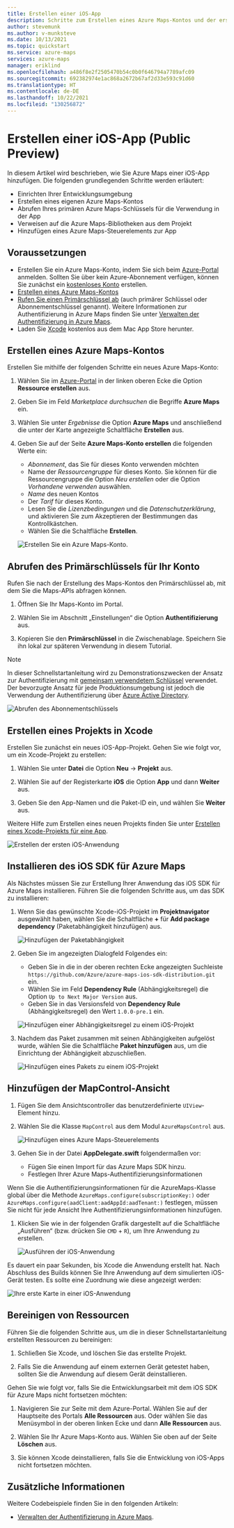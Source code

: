 ```yaml
---
title: Erstellen einer iOS-App
description: Schritte zum Erstellen eines Azure Maps-Kontos und der ersten iOS-App.
author: stevemunk
ms.author: v-munksteve
ms.date: 10/13/2021
ms.topic: quickstart
ms.service: azure-maps
services: azure-maps
manager: eriklind
ms.openlocfilehash: a486f8e2f2505470b54c0b0f646794a7789afc09
ms.sourcegitcommit: 692382974e1ac868a2672b67af2d33e593c91d60
ms.translationtype: HT
ms.contentlocale: de-DE
ms.lasthandoff: 10/22/2021
ms.locfileid: "130256872"
---
```

# <a name="create-an-ios-app-public-preview"></a>Erstellen einer iOS-App (Public Preview)

In diesem Artikel wird beschrieben, wie Sie Azure Maps einer iOS-App hinzufügen. Die folgenden grundlegenden Schritte werden erläutert:

* Einrichten Ihrer Entwicklungsumgebung
* Erstellen eines eigenen Azure Maps-Kontos
* Abrufen Ihres primären Azure Maps-Schlüssels für die Verwendung in der App
* Verweisen auf die Azure Maps-Bibliotheken aus dem Projekt
* Hinzufügen eines Azure Maps-Steuerelements zur App

## <a name="prerequisites"></a>Voraussetzungen

* Erstellen Sie ein Azure Maps-Konto, indem Sie sich beim [Azure-Portal](https://portal.azure.com/) anmelden. Sollten Sie über kein Azure-Abonnement verfügen, können Sie zunächst ein [kostenloses Konto](https://azure.microsoft.com/free/) erstellen.
* [Erstellen eines Azure Maps-Kontos](quick-demo-map-app.md#create-an-azure-maps-account)
* [Rufen Sie einen Primärschlüssel ab](quick-demo-map-app.md#get-the-primary-key-for-your-account) (auch primärer Schlüssel oder Abonnementschlüssel genannt). Weitere Informationen zur Authentifizierung in Azure Maps finden Sie unter [Verwalten der Authentifizierung in Azure Maps](how-to-manage-authentication.md).
* Laden Sie [‎Xcode](https://apps.apple.com/cz/app/xcode/id497799835?mt=12) kostenlos aus dem Mac App Store herunter.

## <a name="create-an-azure-maps-account"></a>Erstellen eines Azure Maps-Kontos

Erstellen Sie mithilfe der folgenden Schritte ein neues Azure Maps-Konto:

1. Wählen Sie im [Azure-Portal](https://portal.azure.com/) in der linken oberen Ecke die Option **Ressource erstellen** aus.

2. Geben Sie im Feld _Marketplace durchsuchen_ die Begriffe **Azure Maps** ein.

3. Wählen Sie unter _Ergebnisse_ die Option **Azure Maps** und anschließend die unter der Karte angezeigte Schaltfläche **Erstellen** aus.

4. Geben Sie auf der Seite **Azure Maps-Konto erstellen** die folgenden Werte ein:

   * _Abonnement_, das Sie für dieses Konto verwenden möchten
   * Name der _Ressourcengruppe_ für dieses Konto. Sie können für die Ressourcengruppe die Option _Neu erstellen_ oder die Option _Vorhandene verwenden_ auswählen.
   * _Name_ des neuen Kontos
   * Der _Tarif_ für dieses Konto.
   * Lesen Sie die _Lizenzbedingungen_ und die _Datenschutzerklärung_, und aktivieren Sie zum Akzeptieren der Bestimmungen das Kontrollkästchen.
   * Wählen Sie die Schaltfläche **Erstellen**.

    ![Erstellen Sie ein Azure Maps-Konto.](./media/ios-sdk/quick-ios-app/create-account.png)

## <a name="get-the-primary-key-for-your-account"></a>Abrufen des Primärschlüssels für Ihr Konto

Rufen Sie nach der Erstellung des Maps-Kontos den Primärschlüssel ab, mit dem Sie die Maps-APIs abfragen können.

1. Öffnen Sie Ihr Maps-Konto im Portal.

2. Wählen Sie im Abschnitt „Einstellungen“ die Option **Authentifizierung** aus.

3. Kopieren Sie den **Primärschlüssel** in die Zwischenablage. Speichern Sie ihn lokal zur späteren Verwendung in diesem Tutorial.

>[!NOTE]
> In dieser Schnellstartanleitung wird zu Demonstrationszwecken der Ansatz zur Authentifizierung mit [gemeinsam verwendetem Schlüssel](azure-maps-authentication.md#shared-key-authentication) verwendet. Der bevorzugte Ansatz für jede Produktionsumgebung ist jedoch die Verwendung der Authentifizierung über [Azure Active Directory](azure-maps-authentication.md#azure-ad-authentication).
<!--
> If you use the Azure subscription key instead of the Azure Maps primary key, your map won't render properly. Also, for security purposes, it is recommended that you rotate between your primary and secondary keys. To rotate keys, update your app to use the secondary key, deploy, then press the cycle/refresh button beside the primary key to generate a new primary key. The old primary key will be disabled. For more information on key rotation, see [Set up Azure Key Vault with key rotation and auditing](../key-vault/secrets/tutorial-rotation-dual.md)
-->
![Abrufen des Abonnementschlüssels](./media/ios-sdk/quick-ios-app/get-key.png)

## <a name="create-a-project-in-xcode"></a>Erstellen eines Projekts in Xcode

Erstellen Sie zunächst ein neues iOS-App-Projekt. Gehen Sie wie folgt vor, um ein Xcode-Projekt zu erstellen:

1. Wählen Sie unter **Datei** die Option **Neu** -> **Projekt** aus.

2. Wählen Sie auf der Registerkarte **iOS** die Option **App** und dann **Weiter** aus.

3. Geben Sie den App-Namen und die Paket-ID ein, und wählen Sie **Weiter** aus.

Weitere Hilfe zum Erstellen eines neuen Projekts finden Sie unter [Erstellen eines Xcode-Projekts für eine App](https://developer.apple.com/documentation/xcode/creating-an-xcode-project-for-an-app).

![Erstellen der ersten iOS-Anwendung](./media/ios-sdk/quick-ios-app/create-app.png)

## <a name="install-the-azure-maps-ios-sdk"></a>Installieren des iOS SDK für Azure Maps

Als Nächstes müssen Sie zur Erstellung Ihrer Anwendung das iOS SDK für Azure Maps installieren. Führen Sie die folgenden Schritte aus, um das SDK zu installieren:

1. Wenn Sie das gewünschte Xcode-iOS-Projekt im **Projektnavigator** ausgewählt haben, wählen Sie die Schaltfläche **+** für **Add package dependency** (Paketabhängigkeit hinzufügen) aus.

   ![Hinzufügen der Paketabhängigkeit](./media/ios-sdk/quick-ios-app/xcode-add-package-dependency.png)

2. Geben Sie im angezeigten Dialogfeld Folgendes ein:
   * Geben Sie in die in der oberen rechten Ecke angezeigten Suchleiste `https://github.com/Azure/azure-maps-ios-sdk-distribution.git` ein.
   * Wählen Sie im Feld **Dependency Rule** (Abhängigkeitsregel) die Option `Up to Next Major Version` aus.
   * Geben Sie in das Versionsfeld von **Dependency Rule** (Abhängigkeitsregel) den Wert `1.0.0-pre.1` ein.

   ![Hinzufügen einer Abhängigkeitsregel zu einem iOS-Projekt](./media/ios-sdk/quick-ios-app/xcode-dependency-rule.png)

3. Nachdem das Paket zusammen mit seinen Abhängigkeiten aufgelöst wurde, wählen Sie die Schaltfläche **Paket hinzufügen** aus, um die Einrichtung der Abhängigkeit abzuschließen.

   ![Hinzufügen eines Pakets zu einem iOS-Projekt](./media/ios-sdk/quick-ios-app/xcode-add-package.png)

## <a name="add-mapcontrol-view"></a>Hinzufügen der MapControl-Ansicht

1. Fügen Sie dem Ansichtscontroller das benutzerdefinierte `UIView`-Element hinzu.

1. Wählen Sie die Klasse `MapControl` aus dem Modul `AzureMapsControl` aus.

   ![Hinzufügen eines Azure Maps-Steuerelements](./media/ios-sdk/quick-ios-app/add-map-control.png)

1. Gehen Sie in der Datei **AppDelegate.swift** folgendermaßen vor:

   * Fügen Sie einen Import für das Azure Maps SDK hinzu.
   * Festlegen Ihrer Azure Maps-Authentifizierungsinformationen

Wenn Sie die Authentifizierungsinformationen für die AzureMaps-Klasse global über die Methode `AzureMaps.configure(subscriptionKey:)` oder `AzureMaps.configure(aadClient:aadAppId:aadTenant:)` festlegen, müssen Sie nicht für jede Ansicht Ihre Authentifizierungsinformationen hinzufügen.

1. Klicken Sie wie in der folgenden Grafik dargestellt auf die Schaltfläche „Ausführen“ (bzw. drücken Sie `CMD` + `R`), um Ihre Anwendung zu erstellen.

   ![Ausführen der iOS-Anwendung](./media/ios-sdk/quick-ios-app/run.png)

Es dauert ein paar Sekunden, bis Xcode die Anwendung erstellt hat. Nach Abschluss des Builds können Sie Ihre Anwendung auf dem simulierten iOS-Gerät testen. Es sollte eine Zuordnung wie diese angezeigt werden:

![Ihre erste Karte in einer iOS-Anwendung](./media/ios-sdk/quick-ios-app/example.png)

## <a name="clean-up-resources"></a>Bereinigen von Ressourcen

<!--
> [!WARNING]
> The tutorials listed in the [Next Steps](#next-steps) section detail how to use and configure Azure Maps with your account. Don't clean up the resources created in this quickstart if you plan to continue to the tutorials.
-->

Führen Sie die folgenden Schritte aus, um die in dieser Schnellstartanleitung erstellten Ressourcen zu bereinigen:

1. Schließen Sie Xcode, und löschen Sie das erstellte Projekt.

2. Falls Sie die Anwendung auf einem externen Gerät getestet haben, sollten Sie die Anwendung auf diesem Gerät deinstallieren.

Gehen Sie wie folgt vor, falls Sie die Entwicklungsarbeit mit dem iOS SDK für Azure Maps nicht fortsetzen möchten:

1. Navigieren Sie zur Seite mit dem Azure-Portal. Wählen Sie auf der Hauptseite des Portals **Alle Ressourcen** aus. Oder wählen Sie das Menüsymbol in der oberen linken Ecke und dann **Alle Ressourcen** aus.

2. Wählen Sie Ihr Azure Maps-Konto aus. Wählen Sie oben auf der Seite **Löschen** aus.

3. Sie können Xcode deinstallieren, falls Sie die Entwicklung von iOS-Apps nicht fortsetzen möchten.

## <a name="additional-information"></a>Zusätzliche Informationen

Weitere Codebeispiele finden Sie in den folgenden Artikeln:

* [Verwalten der Authentifizierung in Azure Maps](how-to-manage-authentication.md).

<!--
## Additional information

See the following articles for additional code examples:

* [Manage authentication in Azure Maps](how-to-manage-authentication.md)
* [Change map styles in iOS maps](set-map-style-ios-sdk.md)
* [Add a symbol layer](add-symbol-layer-ios.md)
* [Add a line layer](add-line-layer-to-map-ios.md)
* [Add a polygon layer](add-polygon-layer-map-ios.md)

## Next steps

In this quickstart, you created your Azure Maps account and created a demo application. Take a look at the following tutorials to learn more about Azure Maps:

> [!div class="nextstepaction"]

> [Load GeoJSON data into Azure Maps](tutorial-load-geojson-file-ios.md)
-->